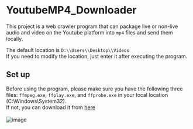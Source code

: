 # YoutubeMP4_Downloader
This project is a web crawler program that can package live or non-live audio and video on the Youtube platform into `mp4` files and send them locally.<br>

The default location is `D:\\Users\\Desktop\\Videos` <br>
If you need to modify the location, just enter it after executing the program.

## Set up
Before using the program, please make sure you have the following three files: `ffmpeg.exe`, `ffplay.exe`, and `ffprobe.exe` in your local location (C:\Windows\System32).<br>
If not, you can download it from [here](https://www.gyan.dev/ffmpeg/builds/packages/ffmpeg-4.3.1-2021-01-01-full_build.7z)<br>
<br>
![image](https://user-images.githubusercontent.com/64908603/217996527-8f0a49a9-8520-4ed1-944d-4d8bee6857fd.png)

